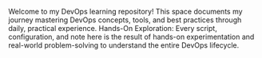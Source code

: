 Welcome to my DevOps learning repository! This space documents my journey mastering DevOps concepts, tools, and best practices through daily, practical experience.
Hands-On Exploration: Every script, configuration, and note here is the result of hands-on experimentation and real-world problem-solving to understand the entire DevOps lifecycle.
